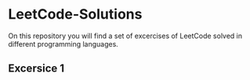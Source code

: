 # LeetCode-Solutions

On this repository you will find a set of excercises of LeetCode solved in different programming languages.

## Excersice 1
